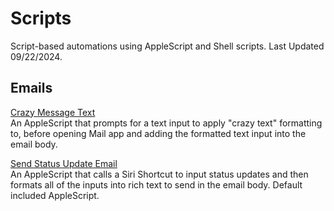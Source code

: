 # Scripts
Script-based automations using AppleScript and Shell scripts. Last Updated 09/22/2024.

## Emails
[Crazy Message Text]() <br>
An AppleScript that prompts for a text input to apply "crazy text" formatting to, before opening Mail app and adding the formatted text input into the email body.

[Send Status Update Email](https://github.com/calikasten/scripts/blob/master/Send%20Status%20Update%20Email.scpt) <br>
An AppleScript that calls a Siri Shortcut to input status updates and then formats all of the inputs into rich text to send in the email body. Default included AppleScript.
